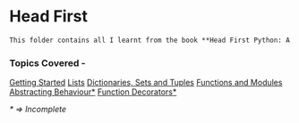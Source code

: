 # Head First
```markdown
This folder contains all I learnt from the book **Head First Python: A Brain Friendly Guide.**
```

### Topics Covered - 
[Getting Started](jyp-01.ipnyb)
[Lists](jyp-02.ipnyb)
[Dictionaries, Sets and Tuples](jyp-03.ipnyb)
[Functions and Modules](jyp-04.ipnyb)
[Abstracting Behaviour*](jyp-08.ipnyb)
[Function Decorators*](jyp-10.ipnyb)

_* => Incomplete_